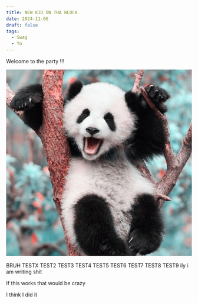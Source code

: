 ```yaml
---
title: NEW KID ON THA BLOCK
date: 2024-11-06
draft: false
tags:
  - Swag
  - Yo
---
```


Welcome to the party !!! 

![Image Description](/images/panda%20_%20aesthetic.jpeg)



BRUH
TESTX
TEST2
TEST3
TEST4
TEST5
TEST6
TEST7
TEST8
TEST9
ily
i am writing shit

If this works that would be crazy

I think I did it